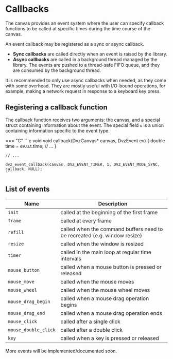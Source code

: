 # Callbacks

The canvas provides an event system where the user can specify callback functions to be called at specific times during the time course of the canvas.

An event callback may be registered as a sync or async callback.

* **Sync callbacks** are called directly when an event is raised by the library.
* **Async callbacks** are called in a background thread managed by the library. The events are pushed to a thread-safe FIFO queue, and they are consumed by the background thread.

It is recommended to only use async callbacks when needed, as they come with some overhead. They are mostly useful with I/O-bound operations, for example, making a network request in response to a keyboard key press.


## Registering a callback function

The callback function receives two arguments: the canvas, and a special struct containing information about the event. The special field `u` is a union containing information specific to the event type.

=== "C"
    ```c
    void void callback(DvzCanvas* canvas, DvzEvent ev)
    {
        double time = ev.u.t.time;
        // ...
    }

    // ...

    dvz_event_callback(canvas, DVZ_EVENT_TIMER, 1, DVZ_EVENT_MODE_SYNC, callback, NULL);
    ```


## List of events

| Name | Description |
| ---- | ---- |
| `init` | called at the beginning of the first frame |
| `frame` | called at every frame |
| `refill` | called when the command buffers need to be recreated (e.g. window resize) |
| `resize` | called when the window is resized |
| `timer` | called in the main loop at regular time intervals |
| `mouse_button` | called when a mouse button is pressed or released |
| `mouse_move` | called when the mouse moves |
| `mouse_wheel` | called when the mouse wheel moves |
| `mouse_drag_begin` | called when a mouse drag operation begins |
| `mouse_drag_end` | called when a mouse drag operation ends |
| `mouse_click` | called after a single click |
| `mouse_double_click` | called after a double click |
| `key` | called when a key is pressed or released |

More events will be implemented/documented soon.
